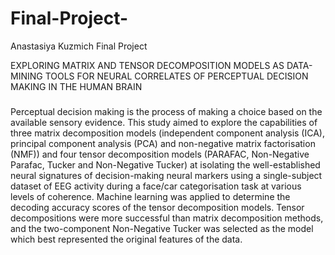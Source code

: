 # Final-Project-
Anastasiya Kuzmich Final Project

EXPLORING MATRIX AND TENSOR DECOMPOSITION MODELS AS DATA-MINING TOOLS FOR NEURAL CORRELATES OF PERCEPTUAL DECISION MAKING IN THE HUMAN BRAIN

###

Perceptual decision making is the process of making a choice based on the available sensory evidence. This study aimed to explore the capabilities of three matrix decomposition models (independent component analysis (ICA), principal component analysis (PCA) and non-negative matrix factorisation (NMF)) and four tensor decomposition models (PARAFAC, Non-Negative Parafac, Tucker and Non-Negative Tucker) at isolating the well-established neural signatures of decision-making neural markers using a single-subject dataset of EEG activity during a face/car categorisation task at various levels of coherence. Machine learning was applied to determine the decoding accuracy scores of the tensor decomposition models. Tensor decompositions were more successful than matrix decomposition methods, and the two-component Non-Negative Tucker was selected as the model which best represented the original features of the data.

